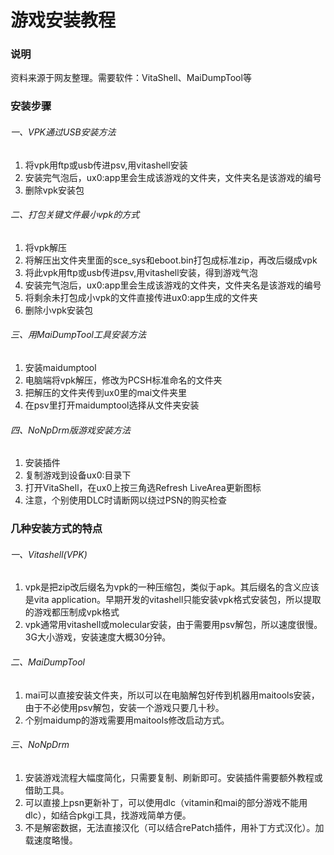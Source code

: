 # 游戏安装教程  

### 说明  
资料来源于网友整理。需要软件：VitaShell、MaiDumpTool等  

### 安装步骤  
###### 一、VPK通过USB安装方法  
1. 将vpk用ftp或usb传进psv,用vitashell安装
2. 安装完气泡后，ux0:app里会生成该游戏的文件夹，文件夹名是该游戏的编号
3. 删除vpk安装包

###### 二、打包关键文件最小vpk的方式
1. 将vpk解压
2. 将解压出文件夹里面的sce_sys和eboot.bin打包成标准zip，再改后缀成vpk
3. 将此vpk用ftp或usb传进psv,用vitashell安装，得到游戏气泡
4. 安装完气泡后，ux0:app里会生成该游戏的文件夹，文件夹名是该游戏的编号
5. 将剩余未打包成小vpk的文件直接传进ux0:app生成的文件夹
6. 删除小vpk安装包

###### 三、用MaiDumpTool工具安装方法
1. 安装maidumptool
2. 电脑端将vpk解压，修改为PCSH标准命名的文件夹
3. 把解压的文件夹传到ux0里的mai文件夹里
4. 在psv里打开maidumptool选择从文件夹安装

###### 四、NoNpDrm版游戏安装方法
1. 安装插件
2. 复制游戏到设备ux0:目录下
3. 打开VitaShell，在ux0上按三角选Refresh LiveArea更新图标
4. 注意，个别使用DLC时请断网以绕过PSN的购买检查

### 几种安装方式的特点
###### 一、Vitashell(VPK)  
1. vpk是把zip改后缀名为vpk的一种压缩包，类似于apk。其后缀名的含义应该是vita application。早期开发的vitashell只能安装vpk格式安装包，所以提取的游戏都压制成vpk格式
2. vpk通常用vitashell或molecular安装，由于需要用psv解包，所以速度很慢。3G大小游戏，安装速度大概30分钟。

###### 二、MaiDumpTool
1. mai可以直接安装文件夹，所以可以在电脑解包好传到机器用maitools安装，由于不必使用psv解包，安装一个游戏只要几十秒。
2. 个别maidump的游戏需要用maitools修改启动方式。

###### 三、NoNpDrm
1. 安装游戏流程大幅度简化，只需要复制、刷新即可。安装插件需要额外教程或借助工具。
2. 可以直接上psn更新补丁，可以使用dlc（vitamin和mai的部分游戏不能用dlc），如结合pkgi工具，找游戏简单方便。
3. 不是解密数据，无法直接汉化（可以结合rePatch插件，用补丁方式汉化）。加载速度略慢。

